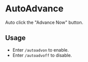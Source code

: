 # AutoAdvance

Auto click the "Advance Now" button.

## Usage

- Enter `/autoadvon` to enable.
- Enter `/autoadvoff` to disable.
